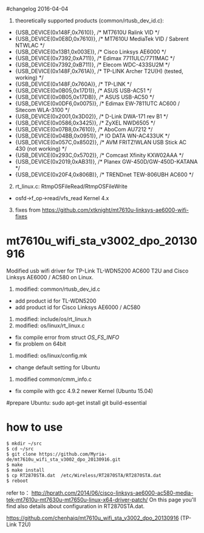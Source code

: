 #changelog 2016-04-04
1. theoretically supported products (common/rtusb_dev_id.c):
 * {USB_DEVICE(0x148F,0x7610)}, /* MT7610U Ralink VID */
 * {USB_DEVICE(0x0E8D,0x7610)}, /* MT7610U MediaTek VID / Sabrent NTWLAC */
 * {USB_DEVICE(0x13B1,0x003E)}, /* Cisco Linksys AE6000 */
 * {USB_DEVICE(0x7392,0xA711)}, /* Edimax 7711ULC/7711MAC */
 * {USB_DEVICE(0x7392,0xB711)}, /* Elecom WDC-433SU2M */
 * {USB_DEVICE(0x148F,0x761A)}, /* TP-LINK Archer T2U(H) (tested, working) */
 * {USB_DEVICE(0x148F,0x760A)}, /* TP-LINK */
 * {USB_DEVICE(0x0B05,0x17D1)}, /* ASUS USB-AC51 */
 * {USB_DEVICE(0x0B05,0x17DB)}, /* ASUS USB-AC50 */
 * {USB_DEVICE(0x0DF6,0x0075)}, /* Edimax EW-7811UTC AC600 / Sitecom WLA-3100 */
 * {USB_DEVICE(0x2001,0x3D02)}, /* D-Link DWA-171 rev B1 */
 * {USB_DEVICE(0x0586,0x3425)}, /* ZyXEL NWD6505 */
 * {USB_DEVICE(0x07B8,0x7610)}, /* AboCom AU7212 */
 * {USB_DEVICE(0x04BB,0x0951)}, /* IO DATA WN-AC433UK */
 * {USB_DEVICE(0x057C,0x8502)}, /* AVM FRITZ!WLAN USB Stick AC 430 (not working) */
 * {USB_DEVICE(0x293C,0x5702)}, /* Comcast Xfinity KXW02AAA */
 * {USB_DEVICE(0x2019,0xAB31)}, /* Planex GW-450D/GW-450D-KATANA */
 * {USB_DEVICE(0x20F4,0x806B)}, /* TRENDnet TEW-806UBH AC600 */
2. rt_linux.c: RtmpOSFileRead/RtmpOSFileWrite
 * osfd->f_op->read/vfs_read Kernel 4.x
3. fixes from https://github.com/xtknight/mt7610u-linksys-ae6000-wifi-fixes

# mt7610u_wifi_sta_v3002_dpo_20130916
Modified usb wifi driver for TP-Link TL-WDN5200 AC600 T2U and Cisco Linksys AE6000 / AC580 on Linux. 
1. modified:   common/rtusb_dev_id.c 
 * add product id for TL-WDN5200
 * add product id for Cisco Linksys AE6000 / AC580
1. modified:   include/os/rt_linux.h 
1. modified:   os/linux/rt_linux.c
 * fix compile error from struct _OS_FS_INFO_
 * fix problem on 64bit
1. modified:   os/linux/config.mk
 * change default setting for Ubuntu 
1. modified  common/cmm_info.c 
 * fix compile with gcc 4.9.2 newer Kernel (Ubuntu 15.04)

#prepare
Ubuntu: sudo apt-get install git build-essential

# how to use
```
$ mkdir ~/src
$ cd ~/src
$ git clone https://github.com/Myria-de/mt7610u_wifi_sta_v3002_dpo_20130916.git
$ make
$ make install
$ cp RT2870STA.dat  /etc/Wireless/RT2870STA/RT2870STA.dat
$ reboot
```
refer to：
http://hprath.com/2014/06/cisco-linksys-ae6000-ac580-media-tek-mt7610u-mt7630u-mt7650u-linux-x64-driver-patch/
On this page you'll find also details about configuration in RT2870STA.dat.

https://github.com/chenhaiq/mt7610u_wifi_sta_v3002_dpo_20130916 (TP-Link T2U)



